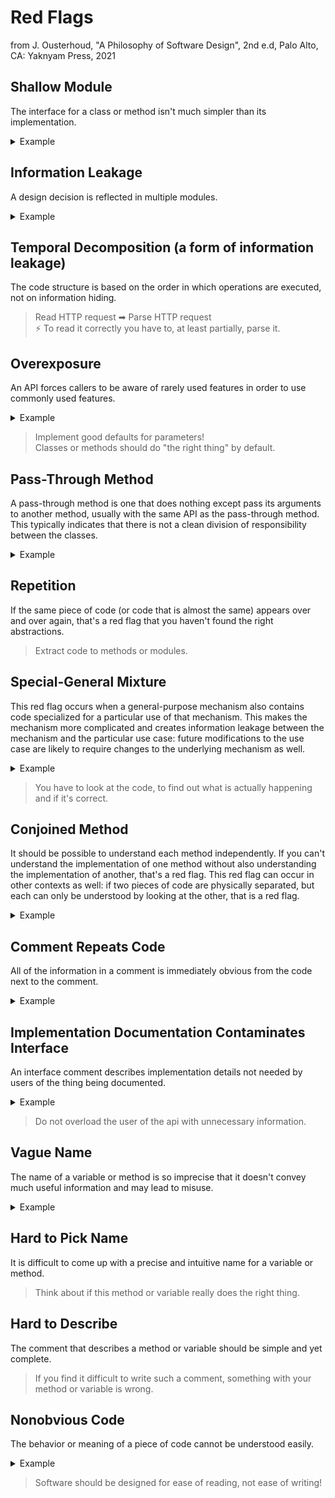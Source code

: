 # Red Flags

from J. Ousterhoud, "A Philosophy of Software Design", 2nd e.d, Palo Alto, CA: Yaknyam Press, 2021

## Shallow Module
The interface for a class or method isn't much simpler than its implementation.

<details>
<summary>Example</summary>

```java
public interface ILinkedList<T> {
    void add(T item);
    void remove(T item);
}

public class LinkedList<T> implements ILinkedList<T> {
    public void add(T item) {
        //...
    }
    public void remove(T item) {
        //...
    }
}
```
</details>

## Information Leakage
A design decision is reflected in multiple modules.

<details>
<summary>Example</summary>

```java
public class CsvReader {
    public MyDataClass read() {
        // read column n to member m
    }
}

public class CsvWriter {
    public void write(MyDataClass content) {
        // write member m to column n
    }
}

public static void Main(String[] args) {
    String content = new CsvReader().read();
    // ToDo change content
    new CsvWriter().write(content);
}
```
</details>

## Temporal Decomposition (a form of information leakage)
The code structure is based on the order in which operations are executed, not on information hiding.

> Read HTTP request ➡ Parse HTTP request <br>
> ⚡ To read it correctly you have to, at least partially, parse it.


## Overexposure
An API forces callers to be aware of rarely used features in order to use commonly used features.

<details>
<summary>Example</summary>
In Java, Streams and Readers are un-buffered by default while in 95% of all cases you want to buffer the stream. So you have to keep in mind to wrap int in a buffered reader in order to avoid performance issues:

```java
    public String readFile(File input) throws FileNotFoundException, IOException {
        try (var reader = new FileReader(input)) {
            try (var bufferedReader = new BufferedReader(reader)) {
                StringBuilder content = new StringBuilder();
                String line;

                while ((line = bufferedReader.readLine()) != null) {
                    content.append(line);
                    content.append(System.lineSeparator());
                }

                return content.toString();
            }
        }
    }
```

In .NET, all streams are buffered by default. Also it contains useful helper
methods implementing standard use cases (like `OpenText()` for reading text
files):

```cs
    public string ReadFile(FileInfo input)
    {
        using var reader = input.OpenText();
        return reader.ReadToEnd();
    }
```
</details>

> Implement good defaults for parameters! <br>
> Classes or methods should do "the right thing" by default.

## Pass-Through Method
A pass-through method is one that does nothing except pass its arguments to another method, usually with the same API as the pass-through method. This typically indicates that there is not a clean division of responsibility between the classes.

<details>
<summary>Example</summary>

```java
public class TranslationService {

    public String getTranslation (String key) {
        return translator.getTranslation(key);
    }
}
```
</details>

## Repetition
If the same piece of code (or code that is almost the same) appears over and over again, that's a red flag that you haven't found the right abstractions.

> Extract code to methods or modules.

## Special-General Mixture
This red flag occurs when a general-purpose mechanism also contains code specialized for a particular use of that mechanism. This makes the mechanism more complicated and creates information leakage between the mechanism and the particular use case: future modifications to the use case are likely to require changes to the underlying mechanism as well.

<details>
<summary>Example</summary>
Here, a special `NetWorkErrorLogger` has been introduced to log error messages on an RPC-connection. This special logger does not provide any value but complicates logging. It's also a good example for the red flag "Shallow Module".

```java
public static class NetworkErrorLogger {

    public static void logRpcOpenError (RpcRequest req, Exception e) {
        logger.log(Level.WARNING, "Error opening a rpc connection. Message: " + e);
    }
    public static void logRpcCloseError (RpcRequest req, Exception e) {
        logger.log(Level.ERROR, "Error closing a rpc connection. Message: " + e);
    }
    //...
}
```
</details>

> You have to look at the code, to find out what is actually happening and if it's correct. <br>
>


## Conjoined Method
It should be possible to understand each method independently. If you can't understand the implementation of one method without also understanding the implementation of another, that's a red flag. This red flag can occur in other contexts as well: if two pieces of code are physically separated, but each can only be understood by looking at the other, that is a red flag.

<details>
<summary>Example</summary>

```java
public class CarwashTicketing {

    public Set<string> GetOnetimeCodes (Request req) {
        if ( !Validate(req) ) {
            throw Error("Not allowed");
        }
        FetchResult result = fetchOnetimeCodes(req.Data);
        if ( result.length() == 0 ) {
            throw Error("Could not create tickets");
        }
        return result.getTickets();
    }

    private FetchResult fetchOnetimeCodes(RequestData data) {
        checkExistingData();
        createTickets();
        //...
        return result;
    }
}
```
</details>

## Comment Repeats Code
All of the information in a comment is immediately obvious from the code next to the comment.

<details>
<summary>Example</summary>

```java
/*
 * Obtain a normalized resource name from REQ.
 */
private static String[] getNormalizedResourceName(HTTPRequest req) {
    // Return if Request was null
    if (req == null) {
        return
    }
    // ...
}
```
</details>

## Implementation Documentation Contaminates Interface
An interface comment describes implementation details not needed by users of the thing being documented.

<details>
<summary>Example</summary>

```cs
    public interface TaskRepository
    {
        // Does a SELECT * FROM Tasks WHERE ID = {id} query
        Task findById(Guid id);

        // Deletes a task from the Azure SQL-DB
        void Delete(Task toDelete);
    }
```
</details>

> Do not overload the user of the api with unnecessary information.


## Vague Name
The name of a variable or method is so imprecise that it doesn't convey much useful information and may lead to misuse.

<details>
<summary>Example</summary>

```java
public class ProjectManager {

    public int getCount() {
        //...
    }
}

public class BetterProjectManager {

    public int getNumberOfProjects() {
        //...
    }
}
```
</details>


## Hard to Pick Name
It is difficult to come up with a precise and intuitive name for a variable or method.

> Think about if this method or variable really does the right thing.

## Hard to Describe
The comment that describes a method or variable should be simple and yet complete.

> If you find it difficult to write such a comment, something with your method or variable is wrong.

## Nonobvious Code
The behavior or meaning of a piece of code cannot be understood easily.

<details>
<summary>Example</summary>

```java
public static void main(String[] args) {
    //...
    new RaftClient(myAddress, serverAddresses);
}
```

<details>
<summary>Details</summary>

```java
public class RaftClient {
    public RaftClient(String address, String[] serverAddresses) {
        // to keep the application running
        Thread.createThread();
    }
}
```
</details>

</details>

> Software should be designed for ease of reading, not ease of writing!
